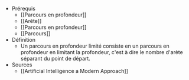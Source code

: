 - Prérequis
	- [[Parcours en profondeur]]
	- [[Arête]]
	- [[Parcours en profondeur]]
	- [[Parcours]]
- Définition
	-	Un parcours en profondeur limité consiste en un parcours en profondeur en limitant la profondeur, c'est à dire le nombre d'arète séparant du point de départ.
- Sources
	- [[Artificial Intelligence a Modern Approach]]
